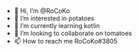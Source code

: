 - 👋 Hi, I’m @RoCoKo
- 👀 I’m interested in potatoes
- 🌱 I’m currently learning kotlin
- 💞️ I’m looking to collaborate on tomatoes
- 📫 How to reach me RoCoKo#3805

<!---
RoCoKo/RoCoKo is a ✨ special ✨ repository because its `README.md` (this file) appears on your GitHub profile.
You can click the Preview link to take a look at your changes.
--->
